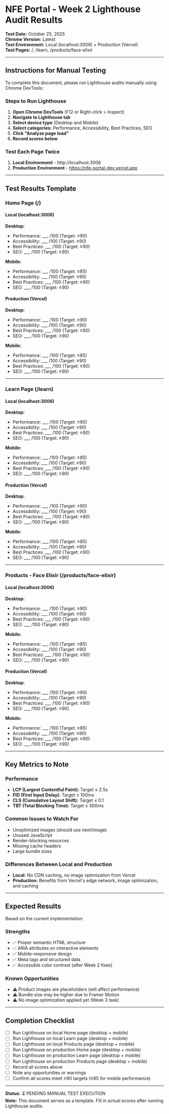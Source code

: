 # NFE Portal - Week 2 Lighthouse Audit Results

**Test Date:** October 25, 2025  
**Chrome Version:** Latest  
**Test Environment:** Local (localhost:3006) + Production (Vercel)  
**Test Pages:** /, /learn, /products/face-elixir

---

## Instructions for Manual Testing

To complete this document, please run Lighthouse audits manually using Chrome DevTools:

### Steps to Run Lighthouse

1. **Open Chrome DevTools** (F12 or Right-click > Inspect)
2. **Navigate to Lighthouse tab**
3. **Select device type** (Desktop and Mobile)
4. **Select categories:** Performance, Accessibility, Best Practices, SEO
5. **Click "Analyze page load"**
6. **Record scores below**

### Test Each Page Twice

1. **Local Environment** - http://localhost:3006
2. **Production Environment** - https://nfe-portal-dev.vercel.app

---

## Test Results Template

### Home Page (/)

#### Local (localhost:3006)

**Desktop:**
- Performance: ___  /100 (Target: ≥90)
- Accessibility: ___  /100 (Target: ≥90)
- Best Practices: ___  /100 (Target: ≥90)
- SEO: ___  /100 (Target: ≥90)

**Mobile:**
- Performance: ___  /100 (Target: ≥85)
- Accessibility: ___  /100 (Target: ≥90)
- Best Practices: ___  /100 (Target: ≥90)
- SEO: ___  /100 (Target: ≥90)

#### Production (Vercel)

**Desktop:**
- Performance: ___  /100 (Target: ≥90)
- Accessibility: ___  /100 (Target: ≥90)
- Best Practices: ___  /100 (Target: ≥90)
- SEO: ___  /100 (Target: ≥90)

**Mobile:**
- Performance: ___  /100 (Target: ≥85)
- Accessibility: ___  /100 (Target: ≥90)
- Best Practices: ___  /100 (Target: ≥90)
- SEO: ___  /100 (Target: ≥90)

---

### Learn Page (/learn)

#### Local (localhost:3006)

**Desktop:**
- Performance: ___  /100 (Target: ≥90)
- Accessibility: ___  /100 (Target: ≥90)
- Best Practices: ___  /100 (Target: ≥90)
- SEO: ___  /100 (Target: ≥90)

**Mobile:**
- Performance: ___  /100 (Target: ≥85)
- Accessibility: ___  /100 (Target: ≥90)
- Best Practices: ___  /100 (Target: ≥90)
- SEO: ___  /100 (Target: ≥90)

#### Production (Vercel)

**Desktop:**
- Performance: ___  /100 (Target: ≥90)
- Accessibility: ___  /100 (Target: ≥90)
- Best Practices: ___  /100 (Target: ≥90)
- SEO: ___  /100 (Target: ≥90)

**Mobile:**
- Performance: ___  /100 (Target: ≥85)
- Accessibility: ___  /100 (Target: ≥90)
- Best Practices: ___  /100 (Target: ≥90)
- SEO: ___  /100 (Target: ≥90)

---

### Products - Face Elixir (/products/face-elixir)

#### Local (localhost:3006)

**Desktop:**
- Performance: ___  /100 (Target: ≥90)
- Accessibility: ___  /100 (Target: ≥90)
- Best Practices: ___  /100 (Target: ≥90)
- SEO: ___  /100 (Target: ≥90)

**Mobile:**
- Performance: ___  /100 (Target: ≥85)
- Accessibility: ___  /100 (Target: ≥90)
- Best Practices: ___  /100 (Target: ≥90)
- SEO: ___  /100 (Target: ≥90)

#### Production (Vercel)

**Desktop:**
- Performance: ___  /100 (Target: ≥90)
- Accessibility: ___  /100 (Target: ≥90)
- Best Practices: ___  /100 (Target: ≥90)
- SEO: ___  /100 (Target: ≥90)

**Mobile:**
- Performance: ___  /100 (Target: ≥85)
- Accessibility: ___  /100 (Target: ≥90)
- Best Practices: ___  /100 (Target: ≥90)
- SEO: ___  /100 (Target: ≥90)

---

## Key Metrics to Note

### Performance
- **LCP (Largest Contentful Paint):** Target ≤ 2.5s
- **FID (First Input Delay):** Target ≤ 100ms
- **CLS (Cumulative Layout Shift):** Target ≤ 0.1
- **TBT (Total Blocking Time):** Target ≤ 300ms

### Common Issues to Watch For
- Unoptimized images (should use next/image)
- Unused JavaScript
- Render-blocking resources
- Missing cache headers
- Large bundle sizes

### Differences Between Local and Production
- **Local:** No CDN caching, no image optimization from Vercel
- **Production:** Benefits from Vercel's edge network, image optimization, and caching

---

## Expected Results

Based on the current implementation:

### Strengths
- ✅ Proper semantic HTML structure
- ✅ ARIA attributes on interactive elements
- ✅ Mobile-responsive design
- ✅ Meta tags and structured data
- ✅ Accessible color contrast (after Week 2 fixes)

### Known Opportunities
- ⚠️ Product images are placeholders (will affect performance)
- ⚠️ Bundle size may be higher due to Framer Motion
- ⚠️ No image optimization applied yet (Week 3 task)

---

## Completion Checklist

- [ ] Run Lighthouse on local Home page (desktop + mobile)
- [ ] Run Lighthouse on local Learn page (desktop + mobile)
- [ ] Run Lighthouse on local Products page (desktop + mobile)
- [ ] Run Lighthouse on production Home page (desktop + mobile)
- [ ] Run Lighthouse on production Learn page (desktop + mobile)
- [ ] Run Lighthouse on production Products page (desktop + mobile)
- [ ] Record all scores above
- [ ] Note any opportunities or warnings
- [ ] Confirm all scores meet ≥90 targets (≥85 for mobile performance)

---

**Status:** ⏳ PENDING MANUAL TEST EXECUTION  
**Note:** This document serves as a template. Fill in actual scores after running Lighthouse audits.

